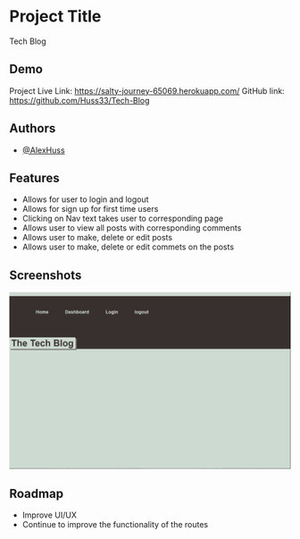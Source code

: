 # Project Title

Tech Blog

## Demo

Project Live Link: https://salty-journey-65069.herokuapp.com/
GitHub link: https://github.com/Huss33/Tech-Blog

## Authors

- [@AlexHuss](https://github.com/Huss33)

## Features

- Allows for user to login and logout
- Allows for sign up for first time users
- Clicking on Nav text takes user to corresponding page
- Allows user to view all posts with corresponding comments
- Allows user to make, delete or edit posts
- Allows user to make, delete or edit commets on the posts

## Screenshots

![App Screenshot](https://github.com/Huss33/Tech-Blog/blob/main/Assets/Tech%20Blog%20Snippet.JPG)


## Roadmap

- Improve UI/UX
- Continue to improve the functionality of the routes


